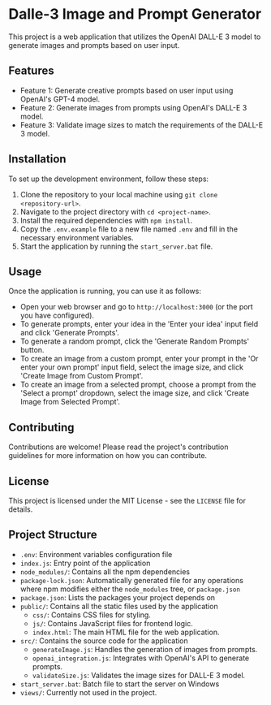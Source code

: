 # Dalle-3 Image and Prompt Generator

This project is a web application that utilizes the OpenAI DALL-E 3 model to generate images and prompts based on user input.

## Features

- Feature 1: Generate creative prompts based on user input using OpenAI's GPT-4 model.
- Feature 2: Generate images from prompts using OpenAI's DALL-E 3 model.
- Feature 3: Validate image sizes to match the requirements of the DALL-E 3 model.

## Installation

To set up the development environment, follow these steps:

1. Clone the repository to your local machine using `git clone <repository-url>`.
2. Navigate to the project directory with `cd <project-name>`.
3. Install the required dependencies with `npm install`.
4. Copy the `.env.example` file to a new file named `.env` and fill in the necessary environment variables.
5. Start the application by running the `start_server.bat` file.

## Usage

Once the application is running, you can use it as follows:

- Open your web browser and go to `http://localhost:3000` (or the port you have configured).
- To generate prompts, enter your idea in the 'Enter your idea' input field and click 'Generate Prompts'.
- To generate a random prompt, click the 'Generate Random Prompts' button.
- To create an image from a custom prompt, enter your prompt in the 'Or enter your own prompt' input field, select the image size, and click 'Create Image from Custom Prompt'.
- To create an image from a selected prompt, choose a prompt from the 'Select a prompt' dropdown, select the image size, and click 'Create Image from Selected Prompt'.

## Contributing

Contributions are welcome! Please read the project's contribution guidelines for more information on how you can contribute.

## License

This project is licensed under the MIT License - see the `LICENSE` file for details.

## Project Structure

- `.env`: Environment variables configuration file
- `index.js`: Entry point of the application
- `node_modules/`: Contains all the npm dependencies
- `package-lock.json`: Automatically generated file for any operations where npm modifies either the `node_modules` tree, or `package.json`
- `package.json`: Lists the packages your project depends on
- `public/`: Contains all the static files used by the application
  - `css/`: Contains CSS files for styling.
  - `js/`: Contains JavaScript files for frontend logic.
  - `index.html`: The main HTML file for the web application.
- `src/`: Contains the source code for the application
  - `generateImage.js`: Handles the generation of images from prompts.
  - `openai_integration.js`: Integrates with OpenAI's API to generate prompts.
  - `validateSize.js`: Validates the image sizes for DALL-E 3 model.
- `start_server.bat`: Batch file to start the server on Windows
- `views/`: Currently not used in the project.
